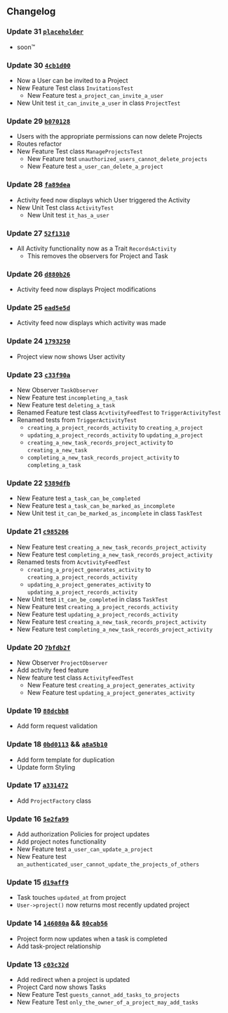 ## Changelog

### Update 31 [`placeholder`]()
- soon™

### Update 30 [`4cb1d00`](https://github.com/Darren-San/Build-A-Laravel-App-With-TDD/commit/90430caac878eba653589f9d8e82ce6546a21b3f)
- Now a User can be invited to a Project
- New Feature Test class `InvitationsTest`
  - New Feature test `a_project_can_invite_a_user`
- New Unit test `it_can_invite_a_user` in class `ProjectTest`

### Update 29 [`b070128`](https://github.com/Darren-San/Build-A-Laravel-App-With-TDD/commit/4cb1d0040b9b5ab9a10f16bce41382cc1275015b)
- Users with the appropriate permissions can now delete Projects
- Routes refactor
- New Feature Test class `ManageProjectsTest`
  - New Feature test `unauthorized_users_cannot_delete_projects`
  - New Feature test `a_user_can_delete_a_project`


### Update 28 [`fa89dea`](https://github.com/Darren-San/Build-A-Laravel-App-With-TDD/commit/b0701280228cdef9b112e2973cf92e55c4bb1998)
- Activity feed now displays which User triggered the Activity
- New Unit Test class `ActivityTest`
  - New Unit test `it_has_a_user`

### Update 27 [`52f1310`](https://github.com/Darren-San/Build-A-Laravel-App-With-TDD/commit/fa89dea5a6d4c62c62c135f9088d0f762debaf6d)
- All Activity functionality now as a Trait `RecordsActivity`
  - This removes the observers for Project and Task

### Update 26 [`d880b26`](https://github.com/Darren-San/Build-A-Laravel-App-With-TDD/commit/52f131059b10ed8f11eb37cc1a6c4c21f6719c23)
- Activity feed now displays Project modifications

### Update 25 [`ead5e5d`](https://github.com/Darren-San/Build-A-Laravel-App-With-TDD/commit/4b984a3d86dd288ceccd18ab85fd5aca7cb8014a)
- Activity feed now displays which activity was made

### Update 24 [`1793250`](https://github.com/Darren-San/Build-A-Laravel-App-With-TDD/commit/ead5e5dc6c9f6bff5e9cd838c18f4a660de0dabe)
- Project view now shows User activity

### Update 23 [`c33f90a`](https://github.com/Darren-San/Build-A-Laravel-App-With-TDD/commit/63a6faf3e4486a052dac5cf78225159d1fe33876)
- New Observer `TaskObserver`
- New Feature test `incompleting_a_task`
- New Feature test `deleting_a_task`
- Renamed Feature test class `AcvtivityFeedTest` to `TriggerActivityTest`
- Renamed tests from `TriggerActivityTest`
  - `creating_a_project_records_activity` to `creating_a_project`
  - `updating_a_project_records_activity` to `updating_a_project`
  - `creating_a_new_task_records_project_activity` to `creating_a_new_task`
  - `completing_a_new_task_records_project_activity` to `completing_a_task`

### Update 22 [`5389dfb`](https://github.com/Darren-San/Build-A-Laravel-App-With-TDD/commit/f07fc5fc9162cf631f8a21cfe10476092748d527)
- New Feature test `a_task_can_be_completed`
- New Feature test `a_task_can_be_marked_as_incomplete`
- New Unit test `it_can_be_marked_as_incomplete` in class `TaskTest`


### Update 21 [`c985206`](https://github.com/Darren-San/Build-A-Laravel-App-With-TDD/commit/5389dfb6cc10de743d11fbd990e2a37c7fe21ecb)
- New Feature test `creating_a_new_task_records_project_activity`
- New Feature test `completing_a_new_task_records_project_activity`
- Renamed tests from `AcvtivityFeedTest`
  - `creating_a_project_generates_activity` to `creating_a_project_records_activity`
  - `updating_a_project_generates_activity` to `updating_a_project_records_activity`
- New Unit test `it_can_be_completed` in class `TaskTest`
- New Feature test `creating_a_project_records_activity`
- New Feature test `updating_a_project_records_activity`
- New Feature test `creating_a_new_task_records_project_activity`
- New Feature test `completing_a_new_task_records_project_activity`

### Update 20 [`7bfdb2f`](https://github.com/Darren-San/Build-A-Laravel-App-With-TDD/commit/f5f8fa2162dc16cfb6565f4ecb1844272169a243)
- New Observer `ProjectObserver`
- Add activity feed feature
- New feature test class `ActivityFeedTest`
  - New Feature test `creating_a_project_generates_activity`
  - New Feature test `updating_a_project_generates_activity`

### Update 19 [`88dcbb8`](https://github.com/Darren-San/Build-A-Laravel-App-With-TDD/commit/7bfdb2f4d3049d14c50c93e4d346986791fa9639)
- Add form request validation

### Update 18 [`0bd0113`](https://github.com/Darren-San/Build-A-Laravel-App-With-TDD/commit/a8a5b10af30d0d3913e368bbb6e573a1adeb025b) && [`a8a5b10`](https://github.com/Darren-San/Build-A-Laravel-App-With-TDD/commit/88dcbb89f6c43d5490d8f79ba222861ef9926129)
- Add form template for duplication
- Update form Styling

### Update 17 [`a331472`](https://github.com/Darren-San/Build-A-Laravel-App-With-TDD/commit/0bd01137bea884ba18d39d8c313914b74efa6441)
- Add `ProjectFactory` class

### Update 16 [`5e2fa99`](https://github.com/Darren-San/Build-A-Laravel-App-With-TDD/commit/a331472f08ae253f97e527d2021783249de1798e)
- Add authorization Policies for project updates
- Add project notes functionality
- New Feature test `a_user_can_update_a_project`
- New Feature test `an_authenticated_user_cannot_update_the_projects_of_others`


### Update 15 [`d19aff9`](https://github.com/Darren-San/Build-A-Laravel-App-With-TDD/commit/5e2fa9972f9494060626f47514605ab605279c7b)
- Task touches `updated_at` from project
- `User->project()` now returns most recently updated project

### Update 14 [`146080a`](https://github.com/Darren-San/Build-A-Laravel-App-With-TDD/commit/80cab56205576bda866685492e81910a2ec51b6e) && [`80cab56`](https://github.com/Darren-San/Build-A-Laravel-App-With-TDD/commit/d19aff94886c60713a4c5562706dc771d459fde3)
- Project form now updates when a task is completed
- Add task-project relationship

### Update 13 [`c03c32d`](https://github.com/Darren-San/Build-A-Laravel-App-With-TDD/commit/146080ad6209731921a1ca2df05d5102cf69c99d)
- Add redirect when a project is updated
- Project Card now shows Tasks
- New Feature Test `guests_cannot_add_tasks_to_projects`
- New Feature Test `only_the_owner_of_a_project_may_add_tasks`
